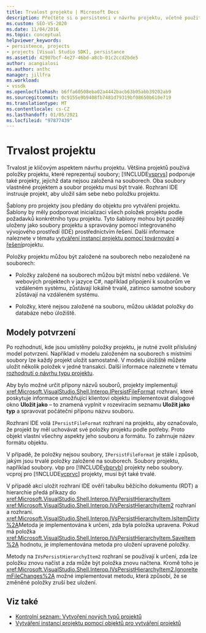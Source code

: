 ```yaml
---
title: Trvalost projektu | Microsoft Docs
description: Přečtěte si o persistenci v návrhu projektu, včetně použití IPersistFileFormat k uchovávání souborů i souborů projektů, které nejsou založené na souboru.
ms.custom: SEO-VS-2020
ms.date: 11/04/2016
ms.topic: conceptual
helpviewer_keywords:
- persistence, projects
- projects [Visual Studio SDK], persistance
ms.assetid: 42907bcf-4e27-46bd-a8cb-01c2ccd2bde5
author: acangialosi
ms.author: anthc
manager: jillfra
ms.workload:
- vssdk
ms.openlocfilehash: b6ffa60508eba02a4442bacb63b05abb39202ab9
ms.sourcegitcommit: 0c9155e9b9408fb7481d79319bf08650b610e719
ms.translationtype: MT
ms.contentlocale: cs-CZ
ms.lasthandoff: 01/05/2021
ms.locfileid: "97877439"
---
```

# <a name="project-persistence"></a>Trvalost projektu
Trvalost je klíčovým aspektem návrhu projektu. Většina projektů používá položky projektu, které reprezentují soubory; [!INCLUDE[vsprvs](../../code-quality/includes/vsprvs_md.md)] podporuje také projekty, jejichž data nejsou založená na souborech. Oba soubory vlastněné projektem a soubor projektu musí být trvalé. Rozhraní IDE instruuje projekt, aby uložil sám sebe nebo položku projektu.

 Šablony pro projekty jsou předány do objektu pro vytváření projektu. Šablony by měly podporovat inicializaci všech položek projektu podle požadavků konkrétního typu projektu. Tyto šablony mohou být později uloženy jako soubory projektu a spravovány pomocí integrovaného vývojového prostředí (IDE) prostřednictvím řešení. Další informace naleznete v tématu [vytváření instancí projektu pomocí továrnování](../../extensibility/internals/creating-project-instances-by-using-project-factories.md) a [řešení](../../extensibility/internals/solutions-overview.md)projektu.

 Položky projektu můžou být založené na souborech nebo nezaložené na souborech:

- Položky založené na souborech můžou být místní nebo vzdálené. Ve webových projektech v jazyce C#, například připojení k souborům ve vzdáleném systému, zůstávají lokálně trvalé, zatímco samotné soubory zůstávají na vzdáleném systému.

- Položky, které nejsou založené na souboru, můžou ukládat položky do databáze nebo úložiště.

## <a name="commit-models"></a>Modely potvrzení
 Po rozhodnutí, kde jsou umístěny položky projektu, je nutné zvolit příslušný model potvrzení. Například v modelu založeném na souborech s místními soubory lze každý projekt uložit samostatně. V modelu úložiště můžete uložit několik položek v jedné transakci. Další informace naleznete v tématu [rozhodnutí o návrhu typu projektu](../../extensibility/internals/project-type-design-decisions.md).

 Aby bylo možné určit přípony názvů souborů, projekty implementují <xref:Microsoft.VisualStudio.Shell.Interop.IPersistFileFormat> rozhraní, které poskytuje informace umožňující klientovi objektu implementovat dialogové okno **Uložit jako** – to znamená vyplnit v rozevíracím seznamu **Uložit jako typ** a spravovat počáteční příponu názvu souboru.

 Rozhraní IDE volá `IPersistFileFormat` rozhraní na projektu, aby označovalo, že projekt by měl uchovávat své položky projektu podle potřeby. Proto objekt vlastní všechny aspekty jeho souboru a formátu. To zahrnuje název formátu objektu.

 V případě, že položky nejsou soubory, `IPersistFileFormat` je stále i způsob, jakým jsou trvalé položky založené na souborech. Soubory projektu, například soubory. vbp pro [!INCLUDE[vbprvb](../../code-quality/includes/vbprvb_md.md)] projekty nebo soubory. vcproj pro [!INCLUDE[vcprvc](../../code-quality/includes/vcprvc_md.md)] projekty, musí být také trvalé.

 V případě akcí uložit rozhraní IDE ověří tabulku běžícího dokumentu (RDT) a hierarchie předá příkazy do <xref:Microsoft.VisualStudio.Shell.Interop.IVsPersistHierarchyItem> <xref:Microsoft.VisualStudio.Shell.Interop.IVsPersistHierarchyItem2> rozhraní a rozhraní. <xref:Microsoft.VisualStudio.Shell.Interop.IVsPersistHierarchyItem.IsItemDirty%2A>Metoda je implementována k určení, zda byla položka upravena. Pokud má položka <xref:Microsoft.VisualStudio.Shell.Interop.IVsPersistHierarchyItem.SaveItem%2A> hodnotu, je implementována metoda pro uložení upravené položky.

 Metody na `IVsPersistHierarchyItem2` rozhraní se používají k určení, zda lze položku znovu načíst a zda může být položka znovu načtena. Kromě toho je <xref:Microsoft.VisualStudio.Shell.Interop.IVsPersistHierarchyItem2.IgnoreItemFileChanges%2A> možné implementovat metodu, která způsobí, že se změněné položky zruší bez uložení.

## <a name="see-also"></a>Viz také
- [Kontrolní seznam: Vytvoření nových typů projektů](../../extensibility/internals/checklist-creating-new-project-types.md)
- [Vytváření instancí projektu pomocí objektů pro vytváření projektů](../../extensibility/internals/creating-project-instances-by-using-project-factories.md)
